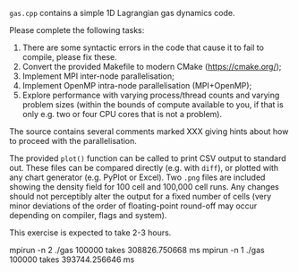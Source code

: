 `gas.cpp` contains a simple 1D Lagrangian gas dynamics code.

Please complete the following tasks:

1. There are some syntactic errors in the code that cause it to fail to compile,
   please fix these.
2. Convert the provided Makefile to modern CMake (https://cmake.org/);
3. Implement MPI inter-node parallelisation;
4. Implement OpenMP intra-node parallelisation (MPI+OpenMP);
5. Explore performance with varying process/thread counts and varying problem
   sizes (within the bounds of compute available to you, if that is only e.g.
   two or four CPU cores that is not a problem).

The source contains several comments marked XXX giving hints about how to
proceed with the parallelisation.

The provided `plot()` function can be called to print CSV output to standard
out. These files can be compared directly (e.g. with `diff`), or plotted with
any chart generator (e.g. PyPlot or Excel). Two `.png` files are included showing the
density field for 100 cell and 100,000 cell runs.  Any changes should not
perceptibly alter the output for a fixed number of cells (very minor deviations
of the order of floating-point round-off may occur depending on compiler, flags
and system).

This exercise is expected to take 2-3 hours.



mpirun -n 2 ./gas 100000 takes 308826.750668 ms
mpirun -n 1 ./gas 100000 takes 393744.256646 ms
